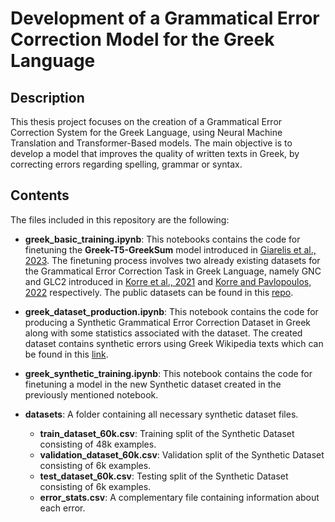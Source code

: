 # Development of a Grammatical Error Correction Model for the Greek Language

## Description

This thesis project focuses on the creation of a Grammatical Error Correction System for the Greek Language, using Neural Machine Translation and Transformer-Based models. The main objective is to develop a model that improves the quality of written texts in Greek, by correcting errors regarding spelling, grammar or syntax.

## Contents

The files included in this repository are the following:

- **greek_basic_training.ipynb**: This notebooks contains the code for finetuning the **Greek-T5-GreekSum** model introduced in [Giarelis et al., 2023](https://arxiv.org/pdf/2311.07767). The finetuning process involves two already existing datasets for the Grammatical Error Correction Task in Greek Language, namely GNC and GLC2 introduced in [Korre et al., 2021](https://aclanthology.org/2021.ranlp-1.81.pdf) and [Korre and Pavlopoulos, 2022](https://aclanthology.org/2022.lrec-1.532.pdf) respectively. The public datasets can be found in this [repo](https://github.com/katkorre/elerrant).

- **greek_dataset_production.ipynb**: This notebook contains the code for producing a Synthetic Grammatical Error Correction Dataset in Greek along with some statistics associated with the dataset. The created dataset contains synthetic errors using Greek Wikipedia texts which can be found in this [link](https://huggingface.co/datasets/wikimedia/wikipedia).

- **greek_synthetic_training.ipynb**: This notebook contains the code for finetuning a model in the new Synthetic dataset created in the previously mentioned notebook.

- **datasets**: A folder containing all necessary synthetic dataset files.
    - **train_dataset_60k.csv**: Training split of the Synthetic Dataset consisting of 48k examples.
    - **validation_dataset_60k.csv**: Validation split of the Synthetic Dataset consisting of 6k examples.
    - **test_dataset_60k.csv**: Testing split of the Synthetic Dataset consisting of 6k examples.
    - **error_stats.csv**: A complementary file containing information about each error.

  
  

